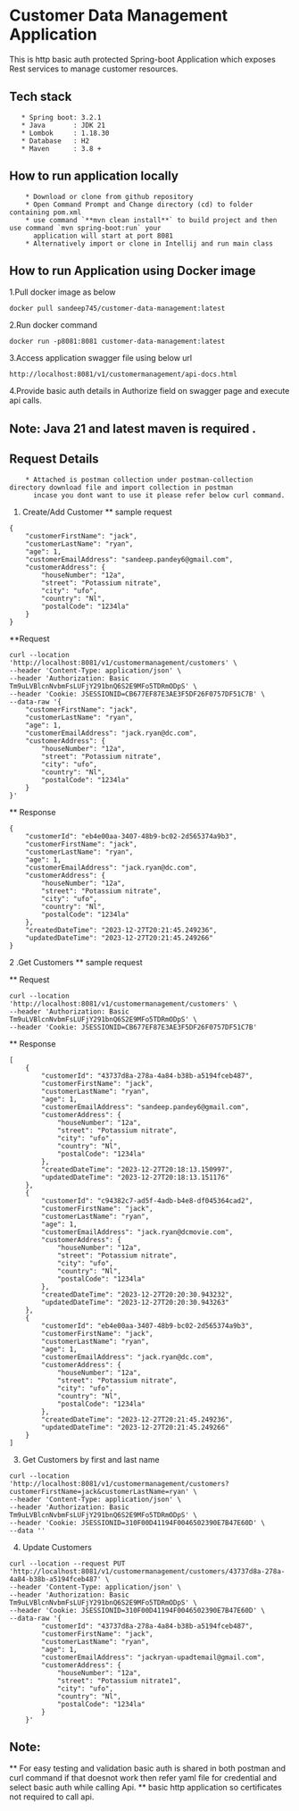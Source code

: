 # Customer Data Management Application

This is http basic auth protected Spring-boot Application which exposes Rest services to manage customer resources.

## Tech stack

       * Spring boot: 3.2.1
       * Java       : JDK 21
       * Lombok     : 1.18.30
       * Database   : H2
       * Maven      : 3.8 +

## How to run application locally

        * Download or clone from github repository
        * Open Command Prompt and Change directory (cd) to folder containing pom.xml
        * use command `**mvn clean install**` to build project and then use command `mvn spring-boot:run` your
          application will start at port 8081
        * Alternatively import or clone in Intellij and run main class

## How to run Application using Docker image

1.Pull docker image as below

```
docker pull sandeep745/customer-data-management:latest

```

2.Run docker command

   ```
docker run -p8081:8081 customer-data-management:latest

```

3.Access application swagger file using below url

```
http://localhost:8081/v1/customermanagement/api-docs.html
```

4.Provide basic auth details in Authorize field on swagger page and execute api calls.

## Note: Java 21 and latest maven is required .

## Request Details

        * Attached is postman collection under postman-collection directory download file and import collection in postman 
          incase you dont want to use it please refer below curl command.

1. Create/Add Customer
   ** sample request

```
{
    "customerFirstName": "jack",
    "customerLastName": "ryan",
    "age": 1,
    "customerEmailAddress": "sandeep.pandey6@gmail.com",
    "customerAddress": {
        "houseNumber": "12a",
        "street": "Potassium nitrate",
        "city": "ufo",
        "country": "Nl",
        "postalCode": "1234la"
    }
}
```

**Request

```
curl --location 'http://localhost:8081/v1/customermanagement/customers' \
--header 'Content-Type: application/json' \
--header 'Authorization: Basic Tm9uLVBlcnNvbmFsLUFjY291bnQ6S2E9MFo5TDRmODpS' \
--header 'Cookie: JSESSIONID=CB677EF87E3AE3F5DF26F0757DF51C7B' \
--data-raw '{
    "customerFirstName": "jack",
    "customerLastName": "ryan",
    "age": 1,
    "customerEmailAddress": "jack.ryan@dc.com",
    "customerAddress": {
        "houseNumber": "12a",
        "street": "Potassium nitrate",
        "city": "ufo",
        "country": "Nl",
        "postalCode": "1234la"
    }
}'
```

** Response

```
{
    "customerId": "eb4e00aa-3407-48b9-bc02-2d565374a9b3",
    "customerFirstName": "jack",
    "customerLastName": "ryan",
    "age": 1,
    "customerEmailAddress": "jack.ryan@dc.com",
    "customerAddress": {
        "houseNumber": "12a",
        "street": "Potassium nitrate",
        "city": "ufo",
        "country": "Nl",
        "postalCode": "1234la"
    },
    "createdDateTime": "2023-12-27T20:21:45.249236",
    "updatedDateTime": "2023-12-27T20:21:45.249266"
}
```

2 .Get Customers
** sample request

** Request

```
curl --location 'http://localhost:8081/v1/customermanagement/customers' \
--header 'Authorization: Basic Tm9uLVBlcnNvbmFsLUFjY291bnQ6S2E9MFo5TDRmODpS' \
--header 'Cookie: JSESSIONID=CB677EF87E3AE3F5DF26F0757DF51C7B'
```

** Response

```
[
    {
        "customerId": "43737d8a-278a-4a84-b38b-a5194fceb487",
        "customerFirstName": "jack",
        "customerLastName": "ryan",
        "age": 1,
        "customerEmailAddress": "sandeep.pandey6@gmail.com",
        "customerAddress": {
            "houseNumber": "12a",
            "street": "Potassium nitrate",
            "city": "ufo",
            "country": "Nl",
            "postalCode": "1234la"
        },
        "createdDateTime": "2023-12-27T20:18:13.150997",
        "updatedDateTime": "2023-12-27T20:18:13.151176"
    },
    {
        "customerId": "c94382c7-ad5f-4adb-b4e8-df045364cad2",
        "customerFirstName": "jack",
        "customerLastName": "ryan",
        "age": 1,
        "customerEmailAddress": "jack.ryan@dcmovie.com",
        "customerAddress": {
            "houseNumber": "12a",
            "street": "Potassium nitrate",
            "city": "ufo",
            "country": "Nl",
            "postalCode": "1234la"
        },
        "createdDateTime": "2023-12-27T20:20:30.943232",
        "updatedDateTime": "2023-12-27T20:20:30.943263"
    },
    {
        "customerId": "eb4e00aa-3407-48b9-bc02-2d565374a9b3",
        "customerFirstName": "jack",
        "customerLastName": "ryan",
        "age": 1,
        "customerEmailAddress": "jack.ryan@dc.com",
        "customerAddress": {
            "houseNumber": "12a",
            "street": "Potassium nitrate",
            "city": "ufo",
            "country": "Nl",
            "postalCode": "1234la"
        },
        "createdDateTime": "2023-12-27T20:21:45.249236",
        "updatedDateTime": "2023-12-27T20:21:45.249266"
    }
]
```

3. Get Customers by first and last name

```
curl --location 'http://localhost:8081/v1/customermanagement/customers?customerFirstName=jack&customerLastName=ryan' \
--header 'Content-Type: application/json' \
--header 'Authorization: Basic Tm9uLVBlcnNvbmFsLUFjY291bnQ6S2E9MFo5TDRmODpS' \
--header 'Cookie: JSESSIONID=310F00D41194F0046502390E7B47E60D' \
--data ''
```

4. Update Customers

```
curl --location --request PUT 'http://localhost:8081/v1/customermanagement/customers/43737d8a-278a-4a84-b38b-a5194fceb487' \
--header 'Content-Type: application/json' \
--header 'Authorization: Basic Tm9uLVBlcnNvbmFsLUFjY291bnQ6S2E9MFo5TDRmODpS' \
--header 'Cookie: JSESSIONID=310F00D41194F0046502390E7B47E60D' \
--data-raw '{
        "customerId": "43737d8a-278a-4a84-b38b-a5194fceb487",
        "customerFirstName": "jack",
        "customerLastName": "ryan",
        "age": 1,
        "customerEmailAddress": "jackryan-upadtemail@gmail.com",
        "customerAddress": {
            "houseNumber": "12a",
            "street": "Potassium nitrate1",
            "city": "ufo",
            "country": "Nl",
            "postalCode": "1234la"
        }
    }'
```

## Note:

** For easy testing and validation basic auth is shared in both postman and curl command if that doesnot work then refer
yaml file for credential and select basic auth while calling Api.
** basic http application so certificates not required to call api.